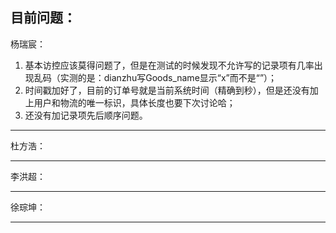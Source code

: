 目前问题：
------------------------------------------------------------------------------------------------------------------------------------------
杨瑞宸：
  1. 基本访控应该莫得问题了，但是在测试的时候发现不允许写的记录项有几率出现乱码（实测的是：dianzhu写Goods_name显示“x”而不是“”）；
  2. 时间戳加好了，目前的订单号就是当前系统时间（精确到秒），但是还没有加上用户和物流的唯一标识，具体长度也要下次讨论哈；
  3. 还没有加记录项先后顺序问题。
------------------------------------------------------------------------------------------------------------------------------------------
杜方浩：



------------------------------------------------------------------------------------------------------------------------------------------
李洪超：



------------------------------------------------------------------------------------------------------------------------------------------
徐琮坤：



------------------------------------------------------------------------------------------------------------------------------------------
